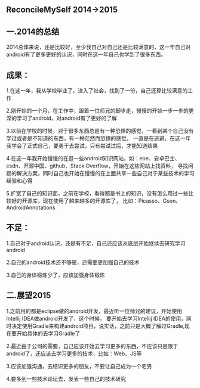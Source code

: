 ReconcileMySelf 2014->2015
--
一.2014的总结
--

2014总体来说，还是比较好，至少我自己对自己还是比较满意的，这一年自己对android有了更多更好的认识，同时在这一年自己也学到了很多东西。

成果：
--

1.在这一年，我从学校毕业了，进入了社会，找到了一份，自己还算比较满意的工作

2.刚开始的一个月，在工作中，跟着一位师兄的脚步走，慢慢的开始一步一步的更深的学习了android，对android有了更好的了解

3.以前在学校的时候，对于很多东西总是有一种恐惧的感觉，一看到某个自己没有学过或者是不知道的东西，有一种茫然而恐惧的感觉，
一直是在逃避，在这一年我学会了正式自己，要勇于去尝试，只有尝试过后，才能知道结果

4.在这一年我开始慢慢的在逛一些android知识网站，如：eoe、安卓巴士、csdn、开源中国、github、Stack Overflow，开始在这些网站上找资料，
寻找问题的解决方案，同时自己也开始在慢慢的在上面共享一些自己对于某些技术的学习经验和心得

5.扩宽了自己的知识面，之前在学校，看得都是书上的知识，没有怎么用过一些比较好的开源库，现在使用了越来越多的开源库了，
比如：Picasso、Gson、AndroidAnnotations

不足：
--

1.自己对于android认识，还是有不足，自己还应该从底层开始继续去研究学习android

2.自己的android技术还不够硬，还需要更加强自己的技术

3.自己的身体锻炼少了，应该加强身体锻炼

二.展望2015
--
1.之前用的都是eclipse做的android开发，最近听一位师兄的建议，开始使用Intellij IDEA做android开发了，这个时候，
要开始去学习Intellij IDEA的使用，同时决定使用Gradle来构建android项目，说实话，之前只是大概了解过Gradle,现在要开始具体的去学习Gradle了

2.最近由于公司的需要，自己应该开始去学习更多的东西，不应该只是限于android了，还应该去学习更多的技术，比如：Web、JS等

3.应该加强沟通，去结识更多的朋友，不要让自己成为一个宅男

4.要多到一些技术论坛去，发表一些自己的技术研究
